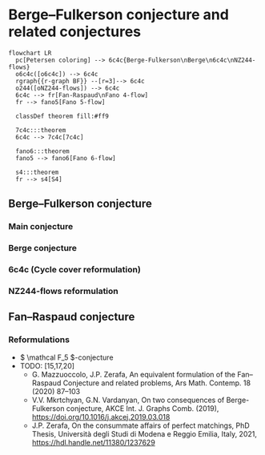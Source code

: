 # Berge&ndash;Fulkerson conjecture and related conjectures

```mermaid
flowchart LR
  pc[Petersen coloring] --> 6c4c{Berge-Fulkerson\nBerge\n6c4c\nNZ244-flows}
  o6c4c([o6c4c]) --> 6c4c
  rgraph{{r-graph BF}} --[r=3]--> 6c4c
  o244([oNZ244-flows]) --> 6c4c
  6c4c --> fr[Fan-Raspaud\nFano 4-flow]
  fr --> fano5[Fano 5-flow]
  
  classDef theorem fill:#ff9
  
  7c4c:::theorem
  6c4c --> 7c4c[7c4c]

  fano6:::theorem
  fano5 --> fano6[Fano 6-flow]

  s4:::theorem
  fr --> s4[S4]
```

## Berge&ndash;Fulkerson conjecture

### Main conjecture

### Berge conjecture

### 6c4c (Cycle cover reformulation)

### NZ244-flows reformulation

## Fan&ndash;Raspaud conjecture

### Reformulations

- $ \mathcal F_5 $-conjecture
- TODO: [15,17,20]
  - G. Mazzuoccolo, J.P. Zerafa, An equivalent formulation of the Fan–Raspaud Conjecture and related problems, Ars Math. Contemp. 18 (2020) 87–103
  - V.V. Mkrtchyan, G.N. Vardanyan, On two consequences of Berge-Fulkerson conjecture, AKCE Int. J. Graphs Comb. (2019), https://doi.org/10.1016/j.akcej.2019.03.018
  - J.P. Zerafa, On the consummate affairs of perfect matchings, PhD Thesis, Università degli Studi di Modena e Reggio Emilia, Italy, 2021, https://hdl.handle.net/11380/1237629

<!-- ofdc[stronger oriented\nk-flow graph double cover] -> o244 -->